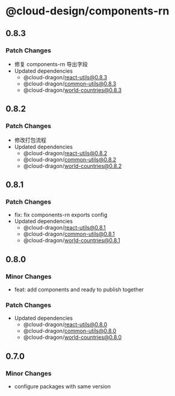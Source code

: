 # @cloud-design/components-rn

## 0.8.3

### Patch Changes

- 修复 components-rn 导出字段
- Updated dependencies
  - @cloud-dragon/react-utils@0.8.3
  - @cloud-dragon/common-utils@0.8.3
  - @cloud-dragon/world-countries@0.8.3

## 0.8.2

### Patch Changes

- 修改打包流程
- Updated dependencies
  - @cloud-dragon/react-utils@0.8.2
  - @cloud-dragon/common-utils@0.8.2
  - @cloud-dragon/world-countries@0.8.2

## 0.8.1

### Patch Changes

- fix: fix components-rn exports config
- Updated dependencies
  - @cloud-dragon/react-utils@0.8.1
  - @cloud-dragon/common-utils@0.8.1
  - @cloud-dragon/world-countries@0.8.1

## 0.8.0

### Minor Changes

- feat: add components and ready to publish together

### Patch Changes

- Updated dependencies
  - @cloud-dragon/react-utils@0.8.0
  - @cloud-dragon/common-utils@0.8.0
  - @cloud-dragon/world-countries@0.8.0

## 0.7.0

### Minor Changes

- configure packages with same version
